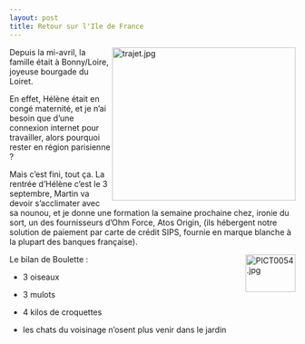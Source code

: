 ```yaml
---
layout: post
title: Retour sur l'Ile de France
---
```

<p><img src="/assets/2007/8/22/trajet.jpg" border="0" height="270" width="323" alt="trajet.jpg" align="right" />
Depuis la mi-avril, la famille &eacute;tait &agrave; Bonny/Loire, joyeuse bourgade du Loiret.</p>

<p>En effet, H&eacute;l&egrave;ne &eacute;tait en cong&eacute; maternit&eacute;, et je n&#8217;ai besoin que d&#8217;une connexion internet pour travailler, alors pourquoi rester en r&eacute;gion parisienne ?</p>

<p>Mais c&#8217;est fini, tout &ccedil;a. La rentr&eacute;e d&#8217;H&eacute;l&egrave;ne c&#8217;est le 3 septembre, Martin va devoir s&#8217;acclimater avec sa nounou, et je donne une formation la semaine prochaine chez, ironie du sort, un des fournisseurs d&#8217;Ohm Force, Atos Origin, (ils h&eacute;bergent notre solution de paiement par carte de cr&eacute;dit SIPS, fournie en marque blanche &agrave; la plupart des banques fran&ccedil;aise).</p>

<p><img src="/assets/2007/8/22/PICT0054.jpg" border="0" height="66" width="88" alt="PICT0054.jpg" align="right" /></p>

<p>Le bilan de Boulette :</p>

<ul>
<li><p>3 oiseaux</p></li>
<li><p>3 mulots</p></li>
<li><p>4 kilos de croquettes</p></li>
<li><p>les chats du voisinage n&#8217;osent plus venir dans le jardin</p></li>
</ul>      
